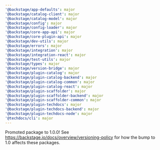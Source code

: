 ```yaml
---
'@backstage/app-defaults': major
'@backstage/catalog-client': major
'@backstage/catalog-model': major
'@backstage/config': major
'@backstage/config-loader': major
'@backstage/core-app-api': major
'@backstage/core-plugin-api': major
'@backstage/dev-utils': major
'@backstage/errors': major
'@backstage/integration': major
'@backstage/integration-react': major
'@backstage/test-utils': major
'@backstage/types': major
'@backstage/version-bridge': major
'@backstage/plugin-catalog': major
'@backstage/plugin-catalog-backend': major
'@backstage/plugin-catalog-common': major
'@backstage/plugin-catalog-react': major
'@backstage/plugin-scaffolder': major
'@backstage/plugin-scaffolder-backend': major
'@backstage/plugin-scaffolder-common': major
'@backstage/plugin-techdocs': major
'@backstage/plugin-techdocs-backend': major
'@backstage/plugin-techdocs-node': major
'@techdocs/cli': major
---
```


Promoted package to 1.0.0! See https://backstage.io/docs/overview/versioning-policy for how the bump to 1.0 affects these packages.
